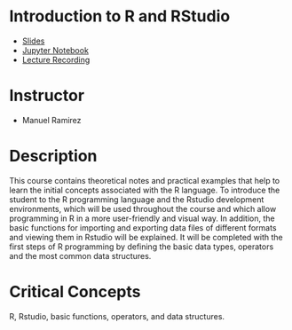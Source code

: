 Introduction to R and RStudio
======
* [Slides](https://github.com/cursobioinfo/BioinformaticsCourse/blob/main/Lectures/Section4)
* [Jupyter Notebook](https://github.com/cursobioinfo/BioinformaticsCourse/blob/main/Lectures/Section4)
* [Lecture Recording](https://github.com/cursobioinfo/BioinformaticsCourse/blob/main/Lectures/Section4)

# Instructor
* Manuel Ramirez

# Description
This course contains theoretical notes and practical examples that help to learn the initial concepts associated with the R language.
To introduce the student to the R programming language and the Rstudio development environments, which will be used throughout the course and which allow programming in R in a more user-friendly and visual way. 
In addition, the basic functions for importing and exporting data files of different formats and viewing them in Rstudio will be explained.
It will be completed with the first steps of R programming by defining the basic data types, operators and the most common data structures.

# Critical Concepts
R, Rstudio, basic functions, operators, and data structures.
